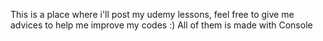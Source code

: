 This is a place where i'll post my udemy lessons, feel free to give me advices to help me improve my codes :)
All of them is made with Console
